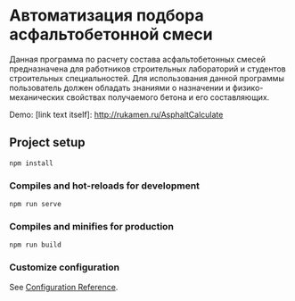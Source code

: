 # Автоматизация подбора асфальтобетонной смеси

Данная программа по расчету состава асфальтобетонных смесей предназначена для работников строительных лабораторий и студентов строительных специальностей. Для использования данной программы пользователь должен обладать знаниями о назначении и физико-механических свойствах получаемого бетона и его составляющих.

Demo: [link text itself]: http://rukamen.ru/AsphaltCalculate

## Project setup
```
npm install
```

### Compiles and hot-reloads for development
```
npm run serve
```

### Compiles and minifies for production
```
npm run build
```


### Customize configuration
See [Configuration Reference](https://cli.vuejs.org/config/).
